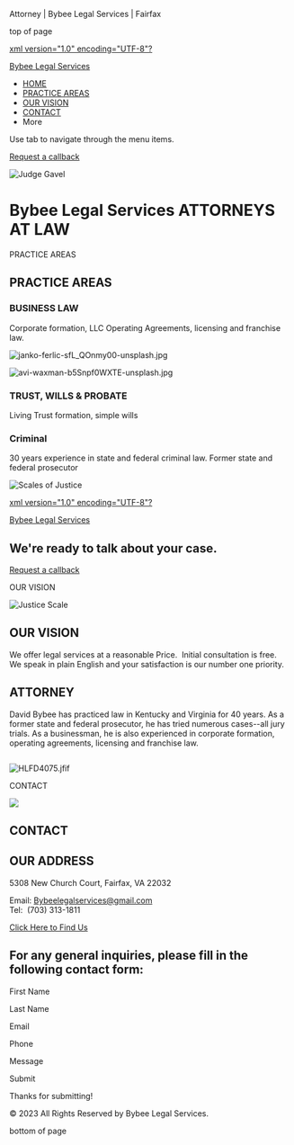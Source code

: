 Attorney | Bybee Legal Services | Fairfax









top of page

[xml version="1.0" encoding="UTF-8"?](https://www.bybeelegalservices.net)

[Bybee Legal Services](https://www.bybeelegalservices.net)

* [HOME](https://www.bybeelegalservices.net)
* [PRACTICE AREAS](https://www.bybeelegalservices.net)
* [OUR VISION](https://www.bybeelegalservices.net)
* [CONTACT](https://www.bybeelegalservices.net)
* More

Use tab to navigate through the menu items.

[Request a callback](https://www.bybeelegalservices.net)

![Judge Gavel](https://static.wixstatic.com/media/11062b_2d60145a58214f47a9115d8391c12c77~mv2.jpg/v1/fill/w_142,h_94,al_c,q_80,usm_0.66_1.00_0.01,blur_2,enc_avif,quality_auto/11062b_2d60145a58214f47a9115d8391c12c77~mv2.jpg)

Bybee 
Legal Services 
ATTORNEYS AT LAW
=======================================

PRACTICE AREAS

PRACTICE 
AREAS
---------------

### BUSINESS LAW

Corporate formation, LLC Operating Agreements, licensing and franchise law.

![janko-ferlic-sfL_QOnmy00-unsplash.jpg](https://static.wixstatic.com/media/b53f2c_278023c59ffe4b0db109998ccde55ac2~mv2.jpg/v1/fill/w_180,h_180,al_c,q_80,usm_0.66_1.00_0.01,enc_avif,quality_auto/janko-ferlic-sfL_QOnmy00-unsplash.jpg)

![avi-waxman-b5Snpf0WXTE-unsplash.jpg](https://static.wixstatic.com/media/b53f2c_9a19b9e6d4cf46b7a2a57f168766ae8a~mv2.jpg/v1/fill/w_180,h_180,al_c,q_80,usm_0.66_1.00_0.01,enc_avif,quality_auto/avi-waxman-b5Snpf0WXTE-unsplash.jpg)

### TRUST, WILLS & PROBATE

Living Trust formation, simple wills

### Criminal

30 years experience in state and federal criminal law. Former state and federal prosecutor

![ Scales of Justice](https://static.wixstatic.com/media/9c3e43af2b0549bdbcc0c88bda3e1e1e.jpg/v1/fill/w_180,h_180,al_c,q_80,usm_0.66_1.00_0.01,enc_avif,quality_auto/%20Scales%20of%20Justice.jpg)

[xml version="1.0" encoding="UTF-8"?](https://www.bybeelegalservices.net)

[Bybee Legal Services](https://www.bybeelegalservices.net)

We're ready to talk about your case.
------------------------------------

[Request a callback](https://www.bybeelegalservices.net)

OUR VISION

![Justice Scale](https://static.wixstatic.com/media/a27c9a67b44842799bc46b4eca030bd9.jpg/v1/fill/w_86,h_57,al_c,q_80,usm_0.66_1.00_0.01,blur_2,enc_avif,quality_auto/a27c9a67b44842799bc46b4eca030bd9.jpg)

OUR VISION
----------

We offer legal services at a reasonable Price.  Initial consultation is free.  We speak in plain English and your satisfaction is our number one priority.

ATTORNEY
--------

David Bybee has practiced law in Kentucky and Virginia for 40 years. As a former state and federal prosecutor, he has tried numerous cases--all jury trials. As a businessman, he is also experienced in corporate formation, operating agreements, licensing and franchise law.

[![]()](https://www.bybeelegalservices.net/_files/ugd/b53f2c_d1c42144a9a040148b9e5e5f59267db2.pdf)

![HLFD4075.jfif](https://static.wixstatic.com/media/b53f2c_d8f8fd0c56204ae7a55c417bac629904~mv2.jpg/v1/fill/w_54,h_81,al_c,q_80,usm_0.66_1.00_0.01,blur_2,enc_avif,quality_auto/b53f2c_d8f8fd0c56204ae7a55c417bac629904~mv2.jpg)

CONTACT

![](https://static.wixstatic.com/media/5bfb6f_c9a631e8e43443cb9d7ad97133d9d83d.jpg/v1/fill/w_147,h_83,al_c,q_80,usm_0.66_1.00_0.01,blur_2,enc_avif,quality_auto/5bfb6f_c9a631e8e43443cb9d7ad97133d9d83d.jpg)

CONTACT
-------

OUR ADDRESS
-----------

5308 New Church Court, Fairfax, VA 22032

Email: [Bybeelegalservices@gmail.com](mailto:Bybeelegalservices@gmail.com)  
Tel:  (703) 313-1811

[Click Here to Find Us](https://www.bybeelegalservices.net/map)

For any general inquiries, please fill in the following contact form:
---------------------------------------------------------------------

First Name

Last Name

Email

Phone

Message

Submit

Thanks for submitting!

© 2023 All Rights Reserved by Bybee Legal Services.

bottom of page